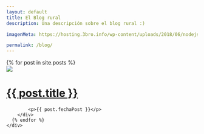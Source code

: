 ```yaml
---
layout: default
title: El Blog rural
description: Una descripción sobre el blog rural :)

imagenMeta: https://hosting.3bro.info/wp-content/uploads/2018/06/nodejs-34c5f8cc37f0756108c490a903d80176.png

permalink: /blog/
---
```



<div class='posts-list'>
    <div class='posts-list__container-max'>
	  {% for post in site.posts %}
        <div class='posts-list__post-container'>
            <div class='posts-list__container-image'>
                <img class='posts-list__image' src='{{ post.imagenIcono }}'/>
            </div>
            <a href="{{ site.baseurl }}{{ post.url }}">
                <h1>{{ post.title }}</h1>
            </a>
        
            <p>{{ post.fechaPost }}</p>
        </div>
	  {% endfor %}
    </div>
</div>

<!-- <div class="posts">
  {% for post in site.posts %}
    <article class="post">

      <h1><a href="{{ site.baseurl }}{{ post.url }}">{{ post.title }}</a></h1>

      <div class="entry">
        {{ post.excerpt }}
      </div>

    </article>
  {% endfor %}
</div> -->

